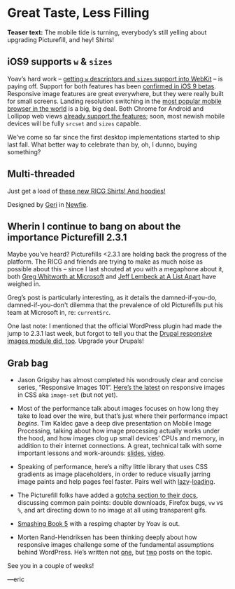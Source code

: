# Great Taste, Less Filling

**Teaser text:** The mobile tide is turning, everybody’s still yelling about upgrading Picturefill, and hey! Shirts!

## iOS9 supports `w` & `sizes`

Yoav’s hard work – [getting `w` descriptors and `sizes` support into WebKit](https://github.com/ResponsiveImagesCG/newsletters/blob/master/RICG-newsletter-2015-05-11.md#w-and-sizes-have-landed-in-webkit-nightlies) – is paying off. Support for both features has been [confirmed in iOS 9 betas](https://twitter.com/AndyDavies/status/609028138639761408). Responsive image features are great everywhere, but they were really built for small screens. Landing resolution switching in the [most popular mobile browser in the world](https://www.netmarketshare.com/browser-market-share.aspx?qprid=1&qpcustomb=1) is a big, big deal. Both Chrome for Android and Lollipop web views [already support the features](http://caniuse.com/#feat=srcset); soon, most newish mobile devices will be fully `srcset` and `sizes` capable.

We’ve come so far since the first desktop implementations started to ship last fall. What better way to celebrate than by, oh, I dunno, buying something?

## Multi-threaded

Just get a load of [these new RICG Shirts! And hoodies!](https://cottonbureau.com/products/ricg-web-standard-mfg-corp)

Designed by [Geri](http://www.hellogeri.com/) in [Newfie](https://en.wikipedia.org/wiki/Newfie).

## Wherin I continue to bang on about the importance Picturefill 2.3.1

Maybe you’ve heard? Picturefills <2.3.1 are holding back the progress of the platform. The RICG and friends are trying to make as much noise as possible about this – since I last shouted at you with a megaphone about it, both [Greg Whitworth at Microsoft](http://blogs.windows.com/msedgedev/2015/06/08/introducing-srcset-responsive-images-in-microsoft-edge/) and [Jeff Lembeck at A List Apart](http://alistapart.com/blog/post/picturefill-upgrade) have weighed in.

Greg’s post is particularly interesting, as it details the damned-if-you-do, damned-if-you-don't dilemma that the prevalence of old Picturefills put his team at Microsoft in, re: `currentSrc`.

One last note: I mentioned that the official WordPress plugin had made the jump to 2.3.1 last week, but forgot to tell you that the [Drupal responsive images module did, too](https://www.drupal.org/commitlog/commit/42538/efc4a6af36c37830079d834e1430d0003c8c36ba). Upgrade your Drupals!

## Grab bag


- Jason Grigsby has almost completed his wondrously clear and concise series, “Responsive Images 101”. [Here’s the latest](http://blog.cloudfour.com/responsive-images-101-part-8-css-images/) on responsive images in CSS aka `image-set` (but not yet).

- Most of the performance talk about images focuses on how long they take to load over the wire, but that’s just where their performance impact *begins*. Tim Kaldec gave a deep dive presentation on Mobile Image Processing, talking about how image processing actually works under the hood, and how images clog up small devices’ CPUs and memory, in addition to their internet connections. A great, technical talk with some important lessons and work-arounds: [slides](https://speakerdeck.com/tkadlec/mobile-image-processing-at-velocity-sc-2015), [video](https://www.youtube.com/watch?v=jP68rCjSSjM).

- Speaking of performance, here’s a nifty little library that uses CSS gradients as image placeholders, in order to reduce visually jarring image paints and help pages feel faster. Pairs well with [lazy](https://developers.google.com/speed/pagespeed/module/filter-lazyload-images)-[loading](https://github.com/aFarkas/lazysizes).

- The Picturefill folks have added a [gotcha section to their docs](https://github.com/scottjehl/picturefill#the-gotchas), discussing common pain points: double downloads, Firefox bugs, `vw` vs `%`, and art directing down to no image at all using transparent gifs.

- [Smashing Book 5](https://shop.smashingmagazine.com/products/smashing-book-5-real-life-responsive-web-design-ebook) with a respimg chapter by Yoav is out.

- Morten Rand-Hendriksen has been thinking deeply about how responsive images challenge some of the fundamental assumptions behind WordPress. He’s written not [one](http://mor10.com/wordpress-image-handling-in-a-responsive-images-world/), but [two](http://mor10.com/wordpress-responsive-images-and-dynamic-image-sizes/) posts on the topic.

See you in a couple of weeks!

—eric
